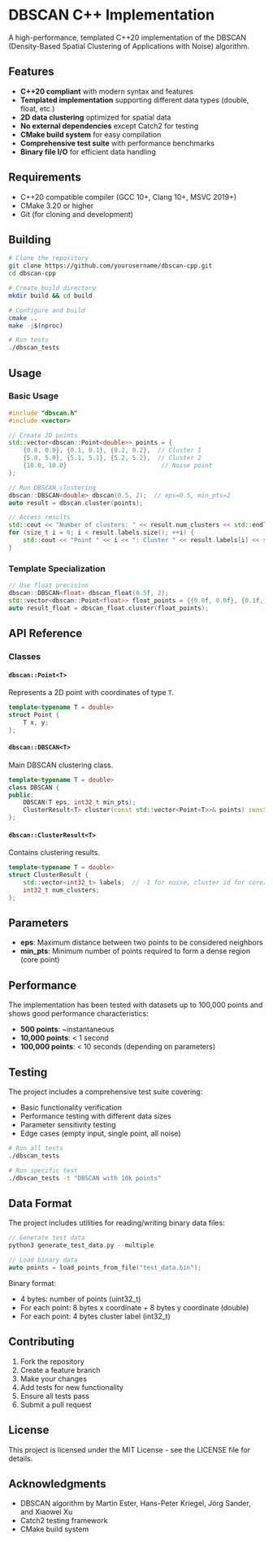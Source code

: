 # DBSCAN C++ Implementation

A high-performance, templated C++20 implementation of the DBSCAN (Density-Based Spatial Clustering of Applications with Noise) algorithm.

## Features

- **C++20 compliant** with modern syntax and features
- **Templated implementation** supporting different data types (double, float, etc.)
- **2D data clustering** optimized for spatial data
- **No external dependencies** except Catch2 for testing
- **CMake build system** for easy compilation
- **Comprehensive test suite** with performance benchmarks
- **Binary file I/O** for efficient data handling

## Requirements

- C++20 compatible compiler (GCC 10+, Clang 10+, MSVC 2019+)
- CMake 3.20 or higher
- Git (for cloning and development)

## Building

```bash
# Clone the repository
git clone https://github.com/yourusername/dbscan-cpp.git
cd dbscan-cpp

# Create build directory
mkdir build && cd build

# Configure and build
cmake ..
make -j$(nproc)

# Run tests
./dbscan_tests
```

## Usage

### Basic Usage

```cpp
#include "dbscan.h"
#include <vector>

// Create 2D points
std::vector<dbscan::Point<double>> points = {
    {0.0, 0.0}, {0.1, 0.1}, {0.2, 0.2},  // Cluster 1
    {5.0, 5.0}, {5.1, 5.1}, {5.2, 5.2},  // Cluster 2
    {10.0, 10.0}                          // Noise point
};

// Run DBSCAN clustering
dbscan::DBSCAN<double> dbscan(0.5, 2);  // eps=0.5, min_pts=2
auto result = dbscan.cluster(points);

// Access results
std::cout << "Number of clusters: " << result.num_clusters << std::endl;
for (size_t i = 0; i < result.labels.size(); ++i) {
    std::cout << "Point " << i << ": Cluster " << result.labels[i] << std::endl;
}
```

### Template Specialization

```cpp
// Use float precision
dbscan::DBSCAN<float> dbscan_float(0.5f, 2);
std::vector<dbscan::Point<float>> float_points = {{0.0f, 0.0f}, {0.1f, 0.1f}};
auto result_float = dbscan_float.cluster(float_points);
```

## API Reference

### Classes

#### `dbscan::Point<T>`
Represents a 2D point with coordinates of type `T`.

```cpp
template<typename T = double>
struct Point {
    T x, y;
};
```

#### `dbscan::DBSCAN<T>`
Main DBSCAN clustering class.

```cpp
template<typename T = double>
class DBSCAN {
public:
    DBSCAN(T eps, int32_t min_pts);
    ClusterResult<T> cluster(const std::vector<Point<T>>& points) const;
};
```

#### `dbscan::ClusterResult<T>`
Contains clustering results.

```cpp
template<typename T = double>
struct ClusterResult {
    std::vector<int32_t> labels;  // -1 for noise, cluster id for core/border points
    int32_t num_clusters;
};
```

## Parameters

- **eps**: Maximum distance between two points to be considered neighbors
- **min_pts**: Minimum number of points required to form a dense region (core point)

## Performance

The implementation has been tested with datasets up to 100,000 points and shows good performance characteristics:

- **500 points**: ~instantaneous
- **10,000 points**: < 1 second
- **100,000 points**: < 10 seconds (depending on parameters)

## Testing

The project includes a comprehensive test suite covering:

- Basic functionality verification
- Performance testing with different data sizes
- Parameter sensitivity testing
- Edge cases (empty input, single point, all noise)

```bash
# Run all tests
./dbscan_tests

# Run specific test
./dbscan_tests -t "DBSCAN with 10k points"
```

## Data Format

The project includes utilities for reading/writing binary data files:

```cpp
// Generate test data
python3 generate_test_data.py --multiple

// Load binary data
auto points = load_points_from_file("test_data.bin");
```

Binary format:
- 4 bytes: number of points (uint32_t)
- For each point: 8 bytes x coordinate + 8 bytes y coordinate (double)
- For each point: 4 bytes cluster label (int32_t)

## Contributing

1. Fork the repository
2. Create a feature branch
3. Make your changes
4. Add tests for new functionality
5. Ensure all tests pass
6. Submit a pull request

## License

This project is licensed under the MIT License - see the LICENSE file for details.

## Acknowledgments

- DBSCAN algorithm by Martin Ester, Hans-Peter Kriegel, Jörg Sander, and Xiaowei Xu
- Catch2 testing framework
- CMake build system